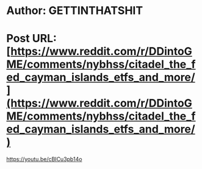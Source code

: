# Author: GETTINTHATSHIT
# Post URL: [https://www.reddit.com/r/DDintoGME/comments/nybhss/citadel_the_fed_cayman_islands_etfs_and_more/](https://www.reddit.com/r/DDintoGME/comments/nybhss/citadel_the_fed_cayman_islands_etfs_and_more/)


https://youtu.be/cBICu3pb14o